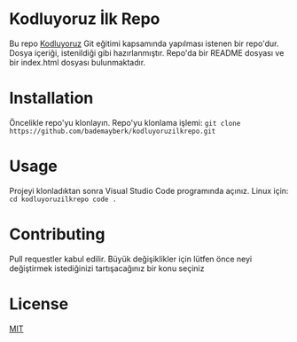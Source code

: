 # Kodluyoruz İlk Repo
Bu repo [Kodluyoruz](https://kodluyoruz.org) Git eğitimi kapsamında yapılması istenen bir repo'dur. Dosya içeriği, istenildiği gibi hazırlanmıştır. Repo'da bir README dosyası ve bir index.html dosyası bulunmaktadır.

# Installation
Öncelikle repo'yu klonlayın. Repo'yu klonlama işlemi:
`
git clone https://github.com/bademayberk/kodluyoruzilkrepo.git
`

# Usage
Projeyi klonladıktan sonra Visual Studio Code programında açınız.
Linux için:
`
cd kodluyoruzilkrepo
code .
`

# Contributing
Pull requestler kabul edilir. Büyük değişiklikler için lütfen önce neyi değiştirmek istediğinizi tartışacağınız bir konu seçiniz

# License
[MIT](https://choosealicense.com/licenses/mit/)
